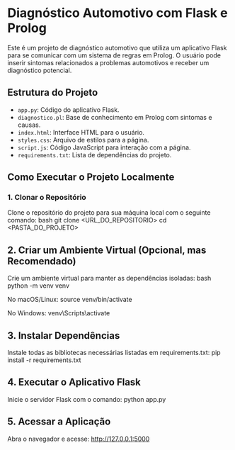 # Diagnóstico Automotivo com Flask e Prolog

Este é um projeto de diagnóstico automotivo que utiliza um aplicativo Flask para se comunicar com um sistema de regras em Prolog. O usuário pode inserir sintomas relacionados a problemas automotivos e receber um diagnóstico potencial.

## Estrutura do Projeto
- `app.py`: Código do aplicativo Flask.
- `diagnostico.pl`: Base de conhecimento em Prolog com sintomas e causas.
- `index.html`: Interface HTML para o usuário.
- `styles.css`: Arquivo de estilos para a página.
- `script.js`: Código JavaScript para interação com a página.
- `requirements.txt`: Lista de dependências do projeto.

## Como Executar o Projeto Localmente

### 1. Clonar o Repositório
Clone o repositório do projeto para sua máquina local com o seguinte comando:
bash
git clone <URL_DO_REPOSITORIO>
cd <PASTA_DO_PROJETO>

## 2. Criar um Ambiente Virtual (Opcional, mas Recomendado)
Crie um ambiente virtual para manter as dependências isoladas:
bash
python -m venv venv

No macOS/Linux:
source venv/bin/activate

No Windows:
venv\Scripts\activate

## 3. Instalar Dependências
Instale todas as bibliotecas necessárias listadas em requirements.txt:
pip install -r requirements.txt

## 4. Executar o Aplicativo Flask
Inicie o servidor Flask com o comando:
python app.py

## 5. Acessar a Aplicação
Abra o navegador e acesse:
http://127.0.0.1:5000
